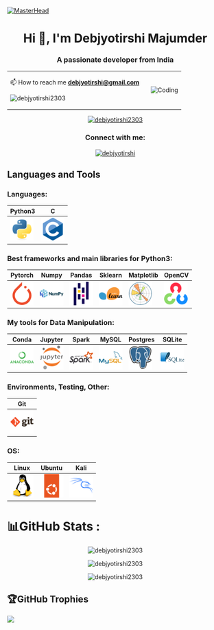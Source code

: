 [![MasterHead](https://res.cloudinary.com/superfolio/image/upload/v1620689979/68747470733a2f2f692e70696e696d672e636f6d2f6f726967696e616c732f63362f33332f63322f63363333633230656465383266306530636564376435373064626533613166332e676966_yjuh2s.gif)]()

<h1 align="center">Hi 👋, I'm Debjyotirshi Majumder</h1>
<h3 align="center">A passionate developer from India</h3>

<table align="center">
  <tr>
    <!-- Text section -->
    <td style="padding-right: 20px;">
      <p>📫 How to reach me <a href="mailto:debjyotirshi@gmail.com"><strong>debjyotirshi@gmail.com</strong></a></p>
      <p><img src="https://komarev.com/ghpvc/?username=debjyotirshi2303&label=Profile%20views&color=0e75b6&style=flat" alt="debjyotirshi2303" /></p>
    </td>
    <!-- Image section -->
    <td>
      <img src="https://cdn.dribbble.com/users/5690231/screenshots/16191500/media/4fbd0ec22f13a3521bb37cc5fe8b1cb3.gif" alt="Coding" width="400"/>
    </td>
  </tr>
</table>

<p align="center">
<a href="https://github.com/ryo-ma/github-profile-trophy">
<img src="https://github-profile-trophy.vercel.app/?username=debjyotirshi2303" alt="debjyotirshi2303" />
</a>
</p>

<h3 align="center">Connect with me:</h3>
<p align="center">
<a href="https://linkedin.com/in/debjyotirshi" target="blank">
<img align="center" src="https://raw.githubusercontent.com/rahuldkjain/github-profile-readme-generator/master/src/images/icons/Social/linked-in-alt.svg" alt="debjyotirshi" height="30" width="40" />
</a>
</p>

## Languages and Tools 
<div>

### Languages:
| Python3 | C |
|----------|----------|
|  <img src="https://github.com/devicons/devicon/blob/master/icons/python/python-original.svg" title="Python"  alt="Python" width="55" height="55"/> |  <img src="https://github.com/devicons/devicon/blob/master/icons/c/c-original.svg" title="C"  alt="C" width="55" height="55"/> |

### Best frameworks and main libraries for Python3:

| Pytorch | Numpy | Pandas | Sklearn | Matplotlib | OpenCV |
|----------|----------|----------|----------|----------|----------|
|  <img src="https://github.com/devicons/devicon/blob/master/icons/pytorch/pytorch-original.svg" title="Pytorch"  alt="Pytorch" width="55" height="55"/> |  <img src="https://github.com/devicons/devicon/blob/master/icons/numpy/numpy-original-wordmark.svg" title="Numpy" alt="Numpy" width="55" height="55"/> |  <img src="https://github.com/devicons/devicon/blob/master/icons/pandas/pandas-original.svg" title="Pandas" alt="Pandas" width="55" height="55"/> |  <img src="https://github.com/devicons/devicon/blob/master/icons/scikitlearn/scikitlearn-original.svg" title="sklearn" alt="sklearn" width="55" height="55"/> |  <img src="https://github.com/devicons/devicon/blob/master/icons/matplotlib/matplotlib-original.svg" title="mpl" alt="mpl" width="55" height="55"/> | <img src="https://github.com/devicons/devicon/blob/master/icons/opencv/opencv-original.svg" title="OpenCV" alt="OpenCV" width="55" height="55"/> |

### My tools for Data Manipulation:

| Conda | Jupyter | Spark | MySQL | Postgres | SQLite |
|----------|----------|----------|----------|----------|----------|
|<img src="https://github.com/devicons/devicon/blob/master/icons/anaconda/anaconda-original-wordmark.svg" title="Anaconda" alt="Conda" width="55" height="55"/> |<img src="https://github.com/devicons/devicon/blob/master/icons/jupyter/jupyter-original-wordmark.svg" title="Jupyter" alt="Jupyter" width="55" height="55"/> |<img src="https://github.com/devicons/devicon/blob/master/icons/apachespark/apachespark-original-wordmark.svg" title="Spark" alt="Spark" width="55" height="55"/> |<img src="https://github.com/devicons/devicon/blob/master/icons/mysql/mysql-original-wordmark.svg" title="MySQL" alt="MySQL" width="55" height="55"/> |<img src="https://github.com/devicons/devicon/blob/master/icons/postgresql/postgresql-original.svg" title="Postgres" alt="Postgres" width="55" height="55"/> |<img src="https://github.com/devicons/devicon/blob/master/icons/sqlite/sqlite-original-wordmark.svg" title="SQLite" alt="SQLite" width="55" height="55"/> |

### Environments, Testing, Other:

| Git |
|----------|
|<img src="https://github.com/devicons/devicon/blob/master/icons/git/git-original-wordmark.svg" title="Git" alt="Git" width="55" height="55"/> |

</div>

### OS:

| Linux | Ubuntu | Kali |
|----------|----------|----------|
| <img src="https://github.com/devicons/devicon/blob/master/icons/linux/linux-original.svg" title="Linux" alt="Linux" width="55" height="55"/> | <img src="https://github.com/devicons/devicon/blob/master/icons/ubuntu/ubuntu-original.svg" title="Ubuntu" alt="Ubuntu" width="55" height="55"/> | <img src="https://github.com/canaleal/devicon/blob/new-icon-kali-linux/icons/kalilinux/kalilinux-original-wordmark.svg" title="Linux" alt="Linux" width="55" height="55"/> |

# 📊GitHub Stats :

<p align="center">
<img src="https://github-readme-streak-stats.herokuapp.com/?user=debjyotirshi2303&theme=radical&hide_border=false" alt="debjyotirshi2303" />
</p>

<p align="center">
<img src="https://github-readme-stats.vercel.app/api?username=debjyotirshi2303&show_icons=true&locale=en&theme=radical&hide_border=false&include_all_commits=false&count_private=false" alt="debjyotirshi2303" />
</p>

<p align="center">
<img src="https://github-readme-stats.vercel.app/api/top-langs?username=debjyotirshi2303&show_icons=true&locale=en&layout=compact&theme=radical&hide_border=false&include_all_commits=false&count_private=false" alt="debjyotirshi2303" />
</p>

## 🏆GitHub Trophies
![](https://github-trophies.vercel.app/?username=debjyotirshi2303&theme=radical&no-frame=false&no-bg=false&margin-w=4)

